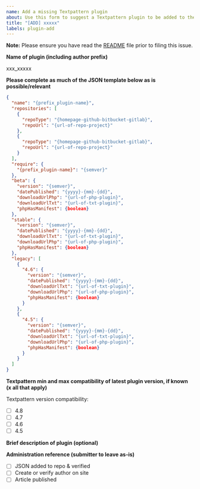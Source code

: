 ```yaml
---
name: Add a missing Textpattern plugin
about: Use this form to suggest a Textpattern plugin to be added to the plugins website.
title: "[ADD] xxxxx"
labels: plugin-add
---
```


**Note:** Please ensure you have read the [README](https://github.com/textpattern/textpattern-curated-plugins-list/blob/master/README.md) file prior to filing this issue.

**Name of plugin (including author prefix)**

xxx_xxxxx

**Please complete as much of the JSON template below as is possible/relevant**

```json
{
  "name": "{prefix_plugin-name}",
  "repositories": [
    {
      "repoType": "{homepage-github-bitbucket-gitlab}",
      "repoUrl": "{url-of-repo-project}"
    },
    {
      "repoType": "{homepage-github-bitbucket-gitlab}",
      "repoUrl": "{url-of-repo-project}"
    }
  ],
  "require": {
    "{prefix_plugin-name}": "{semver}"
  },
  "beta": {
    "version": "{semver}",
    "datePublished": "{yyyy}-{mm}-{dd}",
    "downloadUrlPhp": "{url-of-php-plugin}",
    "downloadUrlTxt": "{url-of-txt-plugin}",
    "phpHasManifest": {boolean}
  },
  "stable": {
    "version": "{semver}",
    "datePublished": "{yyyy}-{mm}-{dd}",
    "downloadUrlTxt": "{url-of-txt-plugin}",
    "downloadUrlPhp": "{url-of-php-plugin}",
    "phpHasManifest": {boolean}
  },
  "legacy": [
    {
      "4.6": {
        "version": "{semver}",
        "datePublished": "{yyyy}-{mm}-{dd}",
        "downloadUrlTxt": "{url-of-txt-plugin}",
        "downloadUrlPhp": "{url-of-php-plugin}",
        "phpHasManifest": {boolean}
      }
    },
    {
      "4.5": {
        "version": "{semver}",
        "datePublished": "{yyyy}-{mm}-{dd}",
        "downloadUrlTxt": "{url-of-txt-plugin}",
        "downloadUrlPhp": "{url-of-php-plugin}",
        "phpHasManifest": {boolean}
      }
    }
  ]
}
```

**Textpattern min and max compatibility of latest plugin version, if known (x all that apply)**

Textpattern version compatibility:

- [ ] 4.8
- [ ] 4.7
- [ ] 4.6
- [ ] 4.5

**Brief description of plugin (optional)**

**Administration reference (submitter to leave as-is)**

- [ ] JSON added to repo & verified
- [ ] Create or verify author on site
- [ ] Article published
